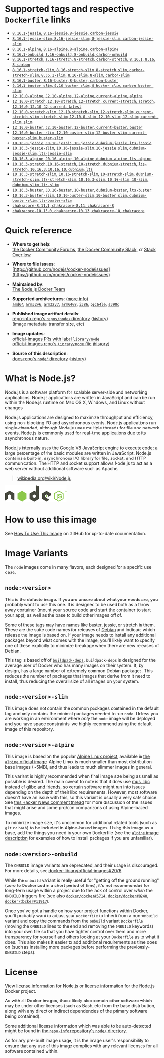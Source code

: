 <!--

********************************************************************************

WARNING:

    DO NOT EDIT "node/README.md"

    IT IS AUTO-GENERATED

    (from the other files in "node/" combined with a set of templates)

********************************************************************************

-->

# Supported tags and respective `Dockerfile` links

-	[`8.16.1-jessie`, `8.16-jessie`, `8-jessie`, `carbon-jessie`](https://github.com/nodejs/docker-node/blob/a9c583095d4cf08bbd68f570a1f9a99780820351/8/jessie/Dockerfile)
-	[`8.16.1-jessie-slim`, `8.16-jessie-slim`, `8-jessie-slim`, `carbon-jessie-slim`](https://github.com/nodejs/docker-node/blob/a9c583095d4cf08bbd68f570a1f9a99780820351/8/jessie-slim/Dockerfile)
-	[`8.16.1-alpine`, `8.16-alpine`, `8-alpine`, `carbon-alpine`](https://github.com/nodejs/docker-node/blob/a9c583095d4cf08bbd68f570a1f9a99780820351/8/alpine/Dockerfile)
-	[`8.16.1-onbuild`, `8.16-onbuild`, `8-onbuild`, `carbon-onbuild`](https://github.com/nodejs/docker-node/blob/a9c583095d4cf08bbd68f570a1f9a99780820351/8/onbuild/Dockerfile)
-	[`8.16.1-stretch`, `8.16-stretch`, `8-stretch`, `carbon-stretch`, `8.16.1`, `8.16`, `8`, `carbon`](https://github.com/nodejs/docker-node/blob/a9c583095d4cf08bbd68f570a1f9a99780820351/8/stretch/Dockerfile)
-	[`8.16.1-stretch-slim`, `8.16-stretch-slim`, `8-stretch-slim`, `carbon-stretch-slim`, `8.16.1-slim`, `8.16-slim`, `8-slim`, `carbon-slim`](https://github.com/nodejs/docker-node/blob/a9c583095d4cf08bbd68f570a1f9a99780820351/8/stretch-slim/Dockerfile)
-	[`8.16.1-buster`, `8.16-buster`, `8-buster`, `carbon-buster`](https://github.com/nodejs/docker-node/blob/a9c583095d4cf08bbd68f570a1f9a99780820351/8/buster/Dockerfile)
-	[`8.16.1-buster-slim`, `8.16-buster-slim`, `8-buster-slim`, `carbon-buster-slim`](https://github.com/nodejs/docker-node/blob/a9c583095d4cf08bbd68f570a1f9a99780820351/8/buster-slim/Dockerfile)
-	[`12.10.0-alpine`, `12.10-alpine`, `12-alpine`, `current-alpine`, `alpine`](https://github.com/nodejs/docker-node/blob/4a29572654fc378a7ebf0c962959f90a0d79b028/12/alpine/Dockerfile)
-	[`12.10.0-stretch`, `12.10-stretch`, `12-stretch`, `current-stretch`, `stretch`, `12.10.0`, `12.10`, `12`, `current`, `latest`](https://github.com/nodejs/docker-node/blob/4a29572654fc378a7ebf0c962959f90a0d79b028/12/stretch/Dockerfile)
-	[`12.10.0-stretch-slim`, `12.10-stretch-slim`, `12-stretch-slim`, `current-stretch-slim`, `stretch-slim`, `12.10.0-slim`, `12.10-slim`, `12-slim`, `current-slim`, `slim`](https://github.com/nodejs/docker-node/blob/4a29572654fc378a7ebf0c962959f90a0d79b028/12/stretch-slim/Dockerfile)
-	[`12.10.0-buster`, `12.10-buster`, `12-buster`, `current-buster`, `buster`](https://github.com/nodejs/docker-node/blob/4a29572654fc378a7ebf0c962959f90a0d79b028/12/buster/Dockerfile)
-	[`12.10.0-buster-slim`, `12.10-buster-slim`, `12-buster-slim`, `current-buster-slim`, `buster-slim`](https://github.com/nodejs/docker-node/blob/4a29572654fc378a7ebf0c962959f90a0d79b028/12/buster-slim/Dockerfile)
-	[`10.16.3-jessie`, `10.16-jessie`, `10-jessie`, `dubnium-jessie`, `lts-jessie`](https://github.com/nodejs/docker-node/blob/a9c583095d4cf08bbd68f570a1f9a99780820351/10/jessie/Dockerfile)
-	[`10.16.3-jessie-slim`, `10.16-jessie-slim`, `10-jessie-slim`, `dubnium-jessie-slim`, `lts-jessie-slim`](https://github.com/nodejs/docker-node/blob/a9c583095d4cf08bbd68f570a1f9a99780820351/10/jessie-slim/Dockerfile)
-	[`10.16.3-alpine`, `10.16-alpine`, `10-alpine`, `dubnium-alpine`, `lts-alpine`](https://github.com/nodejs/docker-node/blob/a9c583095d4cf08bbd68f570a1f9a99780820351/10/alpine/Dockerfile)
-	[`10.16.3-stretch`, `10.16-stretch`, `10-stretch`, `dubnium-stretch`, `lts-stretch`, `10.16.3`, `10.16`, `10`, `dubnium`, `lts`](https://github.com/nodejs/docker-node/blob/a9c583095d4cf08bbd68f570a1f9a99780820351/10/stretch/Dockerfile)
-	[`10.16.3-stretch-slim`, `10.16-stretch-slim`, `10-stretch-slim`, `dubnium-stretch-slim`, `lts-stretch-slim`, `10.16.3-slim`, `10.16-slim`, `10-slim`, `dubnium-slim`, `lts-slim`](https://github.com/nodejs/docker-node/blob/a9c583095d4cf08bbd68f570a1f9a99780820351/10/stretch-slim/Dockerfile)
-	[`10.16.3-buster`, `10.16-buster`, `10-buster`, `dubnium-buster`, `lts-buster`](https://github.com/nodejs/docker-node/blob/a9c583095d4cf08bbd68f570a1f9a99780820351/10/buster/Dockerfile)
-	[`10.16.3-buster-slim`, `10.16-buster-slim`, `10-buster-slim`, `dubnium-buster-slim`, `lts-buster-slim`](https://github.com/nodejs/docker-node/blob/a9c583095d4cf08bbd68f570a1f9a99780820351/10/buster-slim/Dockerfile)
-	[`chakracore-8.11.1`, `chakracore-8.11`, `chakracore-8`](https://github.com/nodejs/docker-node/blob/8ccd57c1457a1b47adc4d82f9fed9ad51ccef3c5/chakracore/8/Dockerfile)
-	[`chakracore-10.13.0`, `chakracore-10.13`, `chakracore-10`, `chakracore`](https://github.com/nodejs/docker-node/blob/69c8a5f448f46f9e34d7fb577eca79ba01f6864d/chakracore/10/Dockerfile)

# Quick reference

-	**Where to get help**:  
	[the Docker Community Forums](https://forums.docker.com/), [the Docker Community Slack](https://blog.docker.com/2016/11/introducing-docker-community-directory-docker-community-slack/), or [Stack Overflow](https://stackoverflow.com/search?tab=newest&q=docker)

-	**Where to file issues**:  
	[https://github.com/nodejs/docker-node/issues](https://github.com/nodejs/docker-node/issues)

-	**Maintained by**:  
	[The Node.js Docker Team](https://github.com/nodejs/docker-node)

-	**Supported architectures**: ([more info](https://github.com/docker-library/official-images#architectures-other-than-amd64))  
	[`amd64`](https://hub.docker.com/r/amd64/node/), [`arm32v6`](https://hub.docker.com/r/arm32v6/node/), [`arm32v7`](https://hub.docker.com/r/arm32v7/node/), [`arm64v8`](https://hub.docker.com/r/arm64v8/node/), [`i386`](https://hub.docker.com/r/i386/node/), [`ppc64le`](https://hub.docker.com/r/ppc64le/node/), [`s390x`](https://hub.docker.com/r/s390x/node/)

-	**Published image artifact details**:  
	[repo-info repo's `repos/node/` directory](https://github.com/docker-library/repo-info/blob/master/repos/node) ([history](https://github.com/docker-library/repo-info/commits/master/repos/node))  
	(image metadata, transfer size, etc)

-	**Image updates**:  
	[official-images PRs with label `library/node`](https://github.com/docker-library/official-images/pulls?q=label%3Alibrary%2Fnode)  
	[official-images repo's `library/node` file](https://github.com/docker-library/official-images/blob/master/library/node) ([history](https://github.com/docker-library/official-images/commits/master/library/node))

-	**Source of this description**:  
	[docs repo's `node/` directory](https://github.com/docker-library/docs/tree/master/node) ([history](https://github.com/docker-library/docs/commits/master/node))

# What is Node.js?

Node.js is a software platform for scalable server-side and networking applications. Node.js applications are written in JavaScript and can be run within the Node.js runtime on Mac OS X, Windows, and Linux without changes.

Node.js applications are designed to maximize throughput and efficiency, using non-blocking I/O and asynchronous events. Node.js applications run single-threaded, although Node.js uses multiple threads for file and network events. Node.js is commonly used for real-time applications due to its asynchronous nature.

Node.js internally uses the Google V8 JavaScript engine to execute code; a large percentage of the basic modules are written in JavaScript. Node.js contains a built-in, asynchronous I/O library for file, socket, and HTTP communication. The HTTP and socket support allows Node.js to act as a web server without additional software such as Apache.

> [wikipedia.org/wiki/Node.js](https://en.wikipedia.org/wiki/Node.js)

![logo](https://raw.githubusercontent.com/docker-library/docs/01c12653951b2fe592c1f93a13b4e289ada0e3a1/node/logo.png)

# How to use this image

See [How To Use This Image](https://github.com/nodejs/docker-node/blob/master/README.md#how-to-use-this-image) on GitHub for up-to-date documentation.

# Image Variants

The `node` images come in many flavors, each designed for a specific use case.

## `node:<version>`

This is the defacto image. If you are unsure about what your needs are, you probably want to use this one. It is designed to be used both as a throw away container (mount your source code and start the container to start your app), as well as the base to build other images off of.

Some of these tags may have names like buster, jessie, or stretch in them. These are the suite code names for releases of [Debian](https://wiki.debian.org/DebianReleases) and indicate which release the image is based on. If your image needs to install any additional packages beyond what comes with the image, you'll likely want to specify one of these explicitly to minimize breakage when there are new releases of Debian.

This tag is based off of [`buildpack-deps`](https://hub.docker.com/_/buildpack-deps/). `buildpack-deps` is designed for the average user of Docker who has many images on their system. It, by design, has a large number of extremely common Debian packages. This reduces the number of packages that images that derive from it need to install, thus reducing the overall size of all images on your system.

## `node:<version>-slim`

This image does not contain the common packages contained in the default tag and only contains the minimal packages needed to run `node`. Unless you are working in an environment where *only* the `node` image will be deployed and you have space constraints, we highly recommend using the default image of this repository.

## `node:<version>-alpine`

This image is based on the popular [Alpine Linux project](http://alpinelinux.org), available in [the `alpine` official image](https://hub.docker.com/_/alpine). Alpine Linux is much smaller than most distribution base images (~5MB), and thus leads to much slimmer images in general.

This variant is highly recommended when final image size being as small as possible is desired. The main caveat to note is that it does use [musl libc](http://www.musl-libc.org) instead of [glibc and friends](http://www.etalabs.net/compare_libcs.html), so certain software might run into issues depending on the depth of their libc requirements. However, most software doesn't have an issue with this, so this variant is usually a very safe choice. See [this Hacker News comment thread](https://news.ycombinator.com/item?id=10782897) for more discussion of the issues that might arise and some pro/con comparisons of using Alpine-based images.

To minimize image size, it's uncommon for additional related tools (such as `git` or `bash`) to be included in Alpine-based images. Using this image as a base, add the things you need in your own Dockerfile (see the [`alpine` image description](https://hub.docker.com/_/alpine/) for examples of how to install packages if you are unfamiliar).

## `node:<version>-onbuild`

The `ONBUILD` image variants are deprecated, and their usage is discouraged. For more details, see [docker-library/official-images#2076](https://github.com/docker-library/official-images/issues/2076).

While the `onbuild` variant is really useful for "getting off the ground running" (zero to Dockerized in a short period of time), it's not recommended for long-term usage within a project due to the lack of control over *when* the `ONBUILD` triggers fire (see also [`docker/docker#5714`](https://github.com/docker/docker/issues/5714), [`docker/docker#8240`](https://github.com/docker/docker/issues/8240), [`docker/docker#11917`](https://github.com/docker/docker/issues/11917)).

Once you've got a handle on how your project functions within Docker, you'll probably want to adjust your `Dockerfile` to inherit from a non-`onbuild` variant and copy the commands from the `onbuild` variant `Dockerfile` (moving the `ONBUILD` lines to the end and removing the `ONBUILD` keywords) into your own file so that you have tighter control over them and more transparency for yourself and others looking at your `Dockerfile` as to what it does. This also makes it easier to add additional requirements as time goes on (such as installing more packages before performing the previously-`ONBUILD` steps).

# License

View [license information](https://github.com/nodejs/node/blob/master/LICENSE) for Node.js or [license information](https://github.com/nodejs/docker-node/blob/master/LICENSE) for the Node.js Docker project.

As with all Docker images, these likely also contain other software which may be under other licenses (such as Bash, etc from the base distribution, along with any direct or indirect dependencies of the primary software being contained).

Some additional license information which was able to be auto-detected might be found in [the `repo-info` repository's `node/` directory](https://github.com/docker-library/repo-info/tree/master/repos/node).

As for any pre-built image usage, it is the image user's responsibility to ensure that any use of this image complies with any relevant licenses for all software contained within.
